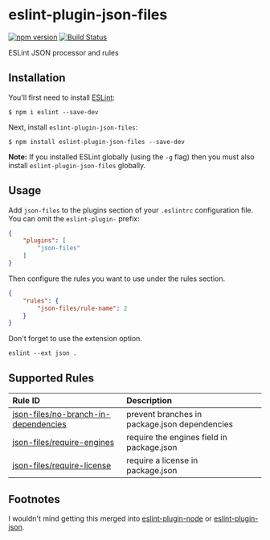 # eslint-plugin-json-files

[![npm version](https://badge.fury.io/js/eslint-plugin-json-files.svg)](https://badge.fury.io/js/eslint-plugin-json-files)
[![Build Status](https://travis-ci.org/kellyselden/eslint-plugin-json-files.svg?branch=master)](https://travis-ci.org/kellyselden/eslint-plugin-json-files)

ESLint JSON processor and rules

## Installation

You'll first need to install [ESLint](http://eslint.org):

```
$ npm i eslint --save-dev
```

Next, install `eslint-plugin-json-files`:

```
$ npm install eslint-plugin-json-files --save-dev
```

**Note:** If you installed ESLint globally (using the `-g` flag) then you must also install `eslint-plugin-json-files` globally.

## Usage

Add `json-files` to the plugins section of your `.eslintrc` configuration file. You can omit the `eslint-plugin-` prefix:

```json
{
    "plugins": [
        "json-files"
    ]
}
```


Then configure the rules you want to use under the rules section.

```json
{
    "rules": {
        "json-files/rule-name": 2
    }
}
```

Don't forget to use the extension option.

```
eslint --ext json .
```

## Supported Rules

| Rule ID | Description |    |
|:--------|:------------|:--:|
| [json-files/no-branch-in-dependencies](./docs/rules/no-branch-in-dependencies.md) | prevent branches in package.json dependencies |  |
| [json-files/require-engines](./docs/rules/require-engines.md) | require the engines field in package.json |  |
| [json-files/require-license](./docs/rules/require-license.md) | require a license in package.json |  |

## Footnotes

I wouldn't mind getting this merged into [eslint-plugin-node](https://github.com/mysticatea/eslint-plugin-node) or [eslint-plugin-json](https://github.com/azeemba/eslint-plugin-json).
